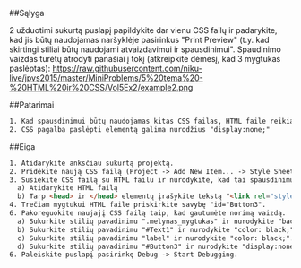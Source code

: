 ﻿##Sąlyga

2 užduotimi sukurtą puslapį papildykite dar vienu CSS failų ir padarykite, kad jis būtų naudojamas naršyklėje pasirinkus "Print Preview" (t.y. kad skirtingi stiliai būtų naudojami atvaizdavimui ir spausdinimui". Spaudinimo vaizdas turėtų atrodyti panašiai į tokį (atkreipkite dėmesį, kad 3 mygtukas paslėptas):
https://raw.githubusercontent.com/niku-live/jpvs2015/master/MiniProblems/5%20tema%20-%20HTML%20ir%20CSS/Vol5Ex2/example2.png

##Patarimai
```html
1. Kad spausdinimui būtų naudojamas kitas CSS failas, HTML faile reikia sukurti dar vieną <link> elementą, kuriame nurodyti savybę "media="print"".
2. CSS pagalba paslėpti elementą galima nurodžius "display:none;"
```

##Eiga
```html
1. Atidarykite anksčiau sukurtą projektą.
2. Pridėkite naują CSS failą (Project -> Add New Item... -> Style Sheet).
3. Susiekite CSS failą su HTML failu ir nurodykite, kad tai spausdinimui skirtas CSS:
  a) Atidarykite HTML failą
  b) Tarp <head> ir </head> elementų įrašykite tekstą "<link rel="stylesheet" type="text/css" href="theme_print.css" media="print">", kur "theme_print.css" yra sukurto CSS failo pavadinimas.
4. Trečiam mygtukui HTML faile priskirkite savybę "id="Button3".
6. Pakoreguokite naujajį CSS failą taip, kad gautumėte norimą vaizdą.  
  a) Sukurkite stilių pavadinimu ".melynas_mygtukas" ir nurodykite "background_color: white;", "color: black;".
  b) Sukurkite stilių pavadinimu "#Text1" ir nurodykite "color: black;".  
  c) Sukurkite stilių pavadinimu "label" ir nurodykite "color: black;".
  d) Sukurkite stilių pavadinimu "#Button3" ir nurodykite "display:none;".
6. Paleiskite puslapį pasirinkę Debug -> Start Debugging.
```